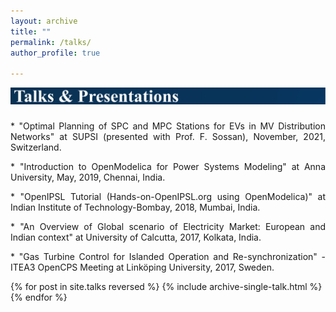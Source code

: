 ```yaml
---
layout: archive
title: ""
permalink: /talks/
author_profile: true

---
```

![Alt text](/images/Talks.svg)

###
<p align="justify">
* "Optimal Planning of SPC and MPC Stations for EVs in MV Distribution Networks" at SUPSI (presented with Prof. F. Sossan), November, 2021, Switzerland.</p>
<p align="justify">
* "Introduction to OpenModelica for Power Systems Modeling" at Anna University, May, 2019, Chennai, India.</p>
<p align="justify">
* "OpenIPSL Tutorial (Hands-on-OpenIPSL.org using OpenModelica)" at Indian Institute of Technology-Bombay, 2018, Mumbai, India.</p>
<p align="justify">
* "An Overview of Global scenario of Electricity Market: European and Indian context" at University of Calcutta, 2017, Kolkata, India.</p>
<p align="justify">
* "Gas Turbine Control for Islanded Operation and Re-synchronization" -ITEA3 OpenCPS Meeting at Linköping University, 2017, Sweden.</p>


{% for post in site.talks reversed %}
  {% include archive-single-talk.html %}
{% endfor %}
